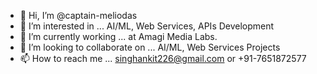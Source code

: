 - 👋 Hi, I’m @captain-meliodas
- 👀 I’m interested in ... AI/ML, Web Services, APIs Development
- 🌱 I’m currently working ... at Amagi Media Labs.
- 💞️ I’m looking to collaborate on ... AI/ML, Web Services Projects
- 📫 How to reach me ... singhankit226@gmail.com or +91-7651872577

<!---
captain-meliodas/captain-meliodas is a ✨ special ✨ repository because its `README.md` (this file) appears on your GitHub profile.
You can click the Preview link to take a look at your changes.
--->
